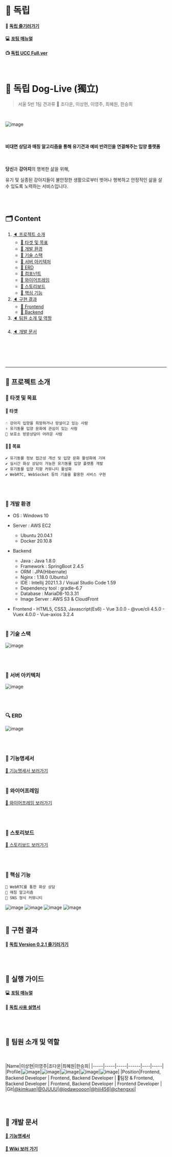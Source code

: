 # 📢 독립

#### 🔗 [독립 즐기러가기](https://doglive.co.kr)

#### 💻 [포팅 매뉴얼](https://github.com/2021-Dog-Live/Dog-Live/blob/main/%EB%8F%85%EB%A6%BD_%EB%B9%8C%EB%93%9C%EB%B0%8F%EB%B0%B0%ED%8F%AC_%EA%B0%80%EC%9D%B4%EB%93%9C.md)

#### 📺 [독립 UCC Full.ver](https://www.youtube.com/watch?v=0WWNJ1AWsgQ&t=7s)


<br>

# 🐶 독립 Dog-Live (獨立)

> 서울 5반 1팀 견과류 🥜 조다운, 이상현, 이영주, 최혜원, 한승희

<br>

![image](https://user-images.githubusercontent.com/61124319/130741327-74d6b5dc-82b0-45e4-847b-d973818b305c.png)

<br>

#### 비대면 상담과 매칭 알고리즘을 통해 유기견과 예비 반려인을 연결해주는 입양 플랫폼

<br>

**당신**과 **강아지**의 행복한 삶을 위해,

유기 및 실종된 강아지들이 불안정한 생활으로부터 벗어나 행복하고 안정적인 삶을 살 수 있도록 노력하는 서비스입니다.

<br><br>

## 🗂 Content

1. [🔈 프로젝트 소개](#-프로젝트-소개)
   <br>
   - [📑 타겟 및 목표](#-타겟-및-목표)
   - [📑 개발 환경](#-개발-환경)
   - [📑 기술 스택](#-기술-스택)
   - [📑 서버 아키텍처](#-서버-아키텍처)
   - [📑 ERD](#-erd)
   - [📑 컴포넌트](#-컴포넌트)
   - [📑 와이어프레임](#-와이어프레임)
   - [📑 스토리보드](#-스토리보드)
   - [📑 핵심 기능](#-핵심-기능)
     <br>
2. [🔈 구현 결과](#-구현-결과)
   <br>
   - [📑 Frontend](#frontend)
   - [📑 Backend](#backend)
     <br>
3. [🔈 팀원 소개 및 역할](#-팀원-소개-및-역할)
   <br><br>
4. [🔈 개발 문서](#-개발-문서)

<br><br><br><br>

---

## 🥜 프로젝트 소개

### 🔔 타겟 및 목표

#### 🧿 타겟

    ☝ 강아지 입양을 희망하거나 망설이고 있는 사람
    ✌ 유기동물 입양 문화에 관심이 있는 사람
    🤟 보호소 방문상담이 어려운 사람

#### 🏃‍♀️ 목표

    ✔ 유기동물 정보 접근성 개선 및 입양 문화 활성화에 기여
    ✔ 실시간 화상 상담이 가능한 유기동물 입양 플랫폼 개발
    ✔ 유기동물 입양 지향 커뮤니티 활성화
    ✔ WebRTC, WebSocket 등의 기술을 활용한 서비스 구현

<br><br>

### 🔨 개발 환경

- OS : Windows 10

- Server : AWS EC2

  - Ubuntu 20.04.1
  - Docker 20.10.8

- Backend

  - Java : Java 1.8.0
  - Framework : SpringBoot 2.4.5
  - ORM : JPA(Hibernate)
  - Nginx : 1.18.0 (Ubuntu)
  - IDE : Intellij 2021.1.3 / Visual Studio Code 1.59
  - Dependency tool : gradle-6.7
  - Database : MariaDB-10.3.31
  - Image Server : AWS S3 & CloudFront

- Frontend - HTML5, CSS3, Javascript(Es6) - Vue 3.0.0 - @vue/cli 4.5.0 - Vuex 4.0.0 - Vue-axios 3.2.4
  <br><br>

### 🔨 기술 스택

![image](https://user-images.githubusercontent.com/61124319/130740383-42a5b8a7-e59c-4da1-bbf5-96447d38937d.png)

<br><br>

### 🎈 서버 아키텍처

![image](https://user-images.githubusercontent.com/61124319/130740427-5ed3f8c8-31d6-4709-89e0-c35eff808766.png)

<br><br>

### 🔍 ERD

![image](https://user-images.githubusercontent.com/61124319/130740501-ef191746-8396-4e49-8323-f10ca85a0923.png)

<br><br>

### 💌 기능명세서

[📁 기능명세서 보러가기](https://www.notion.so/ssafyseoul5-1/b41fb130e68846e9981052ba6777def4)
<br><br>

### 🎨 와이어프레임

[📁 와이어프레임 보러가기](https://lab.ssafy.com/s05-webmobile1-sub3/S05P13A501/-/tree/release-0.2.0/documents/Wireframe)

<br><br>

### 📖 스토리보드

[📁 스토리보드 보러가기](https://lab.ssafy.com/s05-webmobile1-sub3/S05P13A501/-/blob/release-0.2.0/documents/Storyboard/DogLive_%EC%8A%A4%ED%86%A0%EB%A6%AC%EB%B3%B4%EB%93%9C.pdf)

<br><br>

### 💎 핵심 기능

    🔑 WebRTC를 통한 화상 상담
    🔑 매칭 알고리즘
    🔑 SNS 형식 커뮤니티

![image](https://user-images.githubusercontent.com/61124319/130740586-ac100504-4151-4582-bd65-ccbdc6d6ee33.png)
![image](https://user-images.githubusercontent.com/61124319/130740609-16492586-e5ee-40d0-bcec-4be27b6f376a.png)
![image](https://user-images.githubusercontent.com/61124319/130740632-3264b5fd-7d08-448d-8fba-378405caebae.png)
![image](https://user-images.githubusercontent.com/61124319/130740654-de537f49-ac58-4e32-b108-6e9a2cad6677.png)
<br><br>

## 🥜 구현 결과

#### 🔗 [독립 Version 0.2.1 즐기러가기](http://i5a501.p.ssafy.io/)

<br><br>

## 🥜 실행 가이드

#### 💻 [포팅 매뉴얼](https://lab.ssafy.com/s05-webmobile1-sub3/S05P13A501/-/blob/release-0.2.0/exec/%ED%8F%AC%ED%8C%85_%EB%A7%A4%EB%89%B4%EC%96%BC.md)

#### 💛 [독립 사용 설명서](<https://lab.ssafy.com/s05-webmobile1-sub3/S05P13A501/-/blob/release-0.2.0/exec/A501_%EB%8F%85%EB%A6%BD_%EC%82%AC%EC%9A%A9_%EC%84%A4%EB%AA%85%EC%84%9C(%EC%8B%9C%EB%82%98%EB%A6%AC%EC%98%A4).md>)

<br><br>

## 🥜 팀원 소개 및 역할

<br><br>
|Name|이상현|이영주|조다운|최혜원|한승희|
|-----|-----|-----|------|----|-----|
|Profile|![image](https://user-images.githubusercontent.com/61124319/130740694-34f9a3e5-f742-41cb-b752-c76f422b1d61.png)|![image](https://user-images.githubusercontent.com/61124319/130740722-616db638-688c-4196-959e-fe22a472dc3e.png)|![image](https://user-images.githubusercontent.com/61124319/130740752-b0009eb0-0b37-4ca9-a73b-af4546a638f0.png)|![image](https://user-images.githubusercontent.com/61124319/130740778-f09b08db-8b53-4766-8c70-aa3b350d284d.png)|![image](https://user-images.githubusercontent.com/61124319/130740827-ab576311-288f-46e4-bf53-9ef398ce8b53.png)|
|Position|Frontend, Backend Developer | Frontend, Backend Developer | 👑팀장 & Frontend, Backend Developer | Frontend, Backend Developer | Frontend Developer |
|Git|[@kimkuan](https://github.com/kimkuan)|[@0JUUU](https://github.com/0JUUU)|[@jodawoooon](https://github.com/jodawoooon)|[@hiii456](https://github.com/hiii456)|[@chengxxi](https://github.com/chengxxi)|

<br><br>

## 🥜 개발 문서

#### [ 🧾 기능명세서 ](https://lab.ssafy.com/s05-webmobile1-sub3/S05P13A501/-/blob/master/documents/function/DogLive_%EA%B8%B0%EB%8A%A5%EB%AA%85%EC%84%B8%EC%84%9C.pdf)

#### [ 📑 Wiki 보러 가기 ](https://lab.ssafy.com/s05-webmobile1-sub3/S05P13A501/-/wikis/home)

<br><br><br><br>
